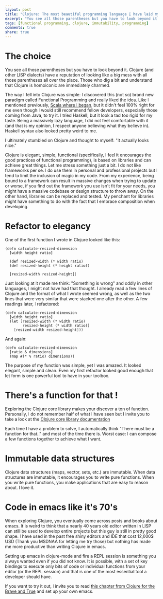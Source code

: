```yaml
---
layout: post
title: "Clojure: The most beautiful programming language I have laid my eyes upon"
excerpt: "You see all those parentheses but you have to look beyond it."
tags: [functional programming, clojure, immutability, programming]
comments: true
share: true
---
```

# The choice

You see all those parentheses but you have to look beyond it. Clojure (and other LISP dialects) have a reputation of looking like a big mess with all those parentheses all over the place. Those who dig a bit and understand that Clojure is homoiconic are immediately charmed.

The way I fell into Clojure was simple: I discovered this (not so) brand new paradigm called Functional Programming and really liked the idea. Like I mentioned previously, [Scala where I began](http://nylo-andry.github.io/First-Steps-Functional/), but it didn't feel 100% right for me even though I would still recommend fellow developers, especially those coming from Java, to try it. I tried Haskell, but it look a tad too rigid for my taste. Being a massively lazy language, I did not feel comfortable with it (and that is my opinion, I respect anyone believing what they believe in). Haskell syntax also looked pretty weird to me.

I ultimately stumbled on Clojure and thought to myself: "It actually looks nice."

Clojure is elegant, simple, functional (specifically, I feel it encourages the good practices of functional programming), is based on libraries and can achieve great things. Let me stress something just a bit. I do not like frameworks per se. I do use them in personal and professional projects but I tend to limit the inclusion of magic in my code. From my experience, being bound to a framework can result in massive changes when trying to update or worse, if you find out the framework you use isn't fit for your needs, you might have a massive codebase or design structure to throw away. On the other hand, libraries can be replaced and tested. My penchant for libraries might have something to do with the fact that I embrace composition when developing.

# Refactor to elegancy

One of the first function I wrote in Clojure looked like this:

    (defn calculate-resized-dimension
      [width height ratio]

      (def resized-width (* width ratio)
      (def resized-height (* height ratio))

      [resized-width resized-height])

Just looking at it made me think: "Something is wrong" and oddly in other languages, I might not have had that thought. I already read a few lines of Clojure and the format of what I wrote seemed wrong, as well as the two lines that were very similar that were stacked one after the other. A few readings later, I refactored:

    (defn calculate-resized-dimension
      [width height ratio]
      (let [resized-width (* width ratio)
            resized-height (* width ratio)]
        [resized-width resized-height]))

And again:

    (defn calculate-resized-dimension
      [ratio & dimensions]
      (map #(* % ratio) dimensions))

The purpose of my function was simple, yet I was amazed. It looked elegant, simple and clean. Even my first refactor looked good enough:that let form is one powerful tool to have in your toolbox.

# There's a function for that !

Exploring the Clojure core library makes your discover a ton of function. Personally, I do not remember half of what I have seen but I invite you to take a look at the [Clojure core library documentation](https://clojuredocs.org/clojure.core)

Each time I have a problem to solve, I automatically think "There must be a function for that.." and most of the time there is. Worst case: I can compose a few functions together to achieve what I want.

# Immutable data structures

Clojure data structures (maps, vector, sets, etc.) are immutable. When data structures are immutable, it encourages you to write pure functions. When you write pure functions, you make applications that are easy to reason about. I love it.

# Code in emacs like it's 70's

When exploring Clojure, you eventually come across posts and books about emacs. It is weird to think that a nearly 40 years old editor written in LISP can still be used to develop entire projects but this guy is still in pretty good shape. I have used in the past free shiny editors and IDE that cost 12,000$ USD (Thank you MSDNAA for letting me try those) but nothing has made me more productive than writing Clojure in emacs.

Setting up emacs in clojure-mode and fire a REPL session is something you always wanted even if you did not know. It is possible, with a set of key bindings to execute only bits of code or individual functions from your editor (or the REPL session) and that is one of the most essential tool a developer should have.

If you want to try it out, I invite you to read [this chapter from Clojure for the Brave and True](http://www.braveclojure.com/basic-emacs/) and set up your own emacs.
